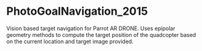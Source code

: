 # PhotoGoalNavigation_2015
Vision based target navigation for Parrot AR DRONE. Uses epipolar geometry methods to compute the target position of the quadcopter based on the current location and target image provided.
